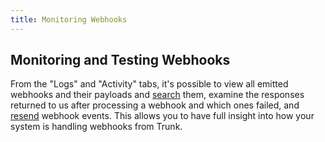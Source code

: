 ```yaml
---
title: Monitoring Webhooks
---
```


## Monitoring and Testing Webhooks

From the "Logs" and "Activity" tabs, it's possible to view all emitted webhooks and their payloads and [search](https://docs.svix.com/receiving/using-app-portal/filtering-logs) them, examine the responses returned to us after processing a webhook and which ones failed, and [resend](https://docs.svix.com/receiving/using-app-portal/replaying-messages) webhook events. This allows you to have full insight into how your system is handling webhooks from Trunk.
